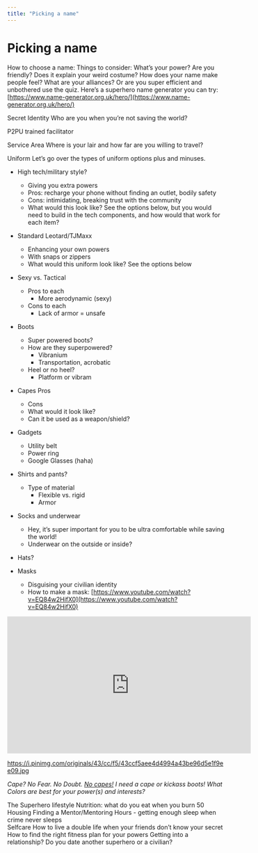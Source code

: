 ```yaml
---
title: "Picking a name"
---
```

# Picking a name

How to choose a name: Things to consider:
What’s your power? Are you friendly? Does it explain your weird costume? How does your name make people feel? What are your alliances?
Or are you super efficient and unbothered use the quiz.
Here’s a superhero name generator you can try: [https://www.name-generator.org.uk/hero/](https://www.name-generator.org.uk/hero/)

Secret Identity
Who are you when you’re not saving the world?

P2PU trained facilitator

Service Area
Where is your lair and how far are you willing to travel? 

Uniform 
Let’s go over the types of uniform options plus and minuses.

- High tech/military style?
   - Giving you extra powers
   - Pros: recharge your phone without finding an outlet, bodily safety
   - Cons: intimidating, breaking trust with the community
   - What would this look like? See the options below, but you would need to build in the tech components, and how would that work for each item?
- Standard Leotard/TJMaxx 
   - Enhancing your own powers
   - With snaps or zippers
   - What would this uniform look like? See the options below
- Sexy vs. Tactical
   - Pros to each
      - More aerodynamic (sexy)
   - Cons to each
      - Lack of armor = unsafe
- Boots
   - Super powered boots?
   - How are they superpowered?
      - Vibranium
      - Transportation, acrobatic
   - Heel or no heel?
      - Platform or vibram

- Capes
Pros
   - Cons
   - What would it look like?
   - Can it be used as a weapon/shield?
- Gadgets
   - Utility belt
   - Power ring
   - Google Glasses (haha)
- Shirts and pants?
   - Type of material
      - Flexible vs. rigid
      - Armor
- Socks and underwear
   - Hey, it’s super important for you to be ultra comfortable while saving the world!
   - Underwear on the outside or inside?
- Hats? 
- Masks
   - Disguising your civilian identity
   - How to make a mask: [https://www.youtube.com/watch?v=EQ84w2HifX0](https://www.youtube.com/watch?v=EQ84w2HifX0) 

<iframe width="560" height="315" src="https://www.youtube.com/embed/EQ84w2HifX0" frameborder="0" allow="accelerometer; autoplay; encrypted-media; gyroscope; picture-in-picture" allowfullscreen></iframe>


https://i.pinimg.com/originals/43/cc/f5/43ccf5aee4d4994a43be96d5e1f9ee09.jpg


*Cape? No Fear. No Doubt. *[*No capes!*](https://www.youtube.com/watch?v=M68ndaZSKa8)* I need a cape or kickass boots!*
*What Colors are best for your power(s) and interests?*

The Superhero lifestyle
Nutrition: what do you eat when you burn 50
Housing
Finding a Mentor/Mentoring
Hours - getting enough sleep when crime never sleeps  
Selfcare
How to live a double life when your friends don’t know your secret
How to find the right fitness plan for your powers
Getting into a relationship? Do you date another superhero or a civilian?
